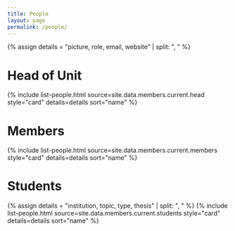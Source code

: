 ```yaml
---
title: People
layout: page
permalink: /people/
---
```


{% assign details = "picture, role, email, website" | split: ", " %}

<h1>Head of Unit</h1>
{% include list-people.html source=site.data.members.current.head style="card" details=details sort="name" %}

<h1>Members</h1>
{% include list-people.html source=site.data.members.current.members style="card" details=details sort="name" %}

<h1>Students</h1>
{% assign details = "institution, topic, type, thesis" | split: ", " %}
{% include list-people.html source=site.data.members.current.students style="card" details=details sort="name" %}